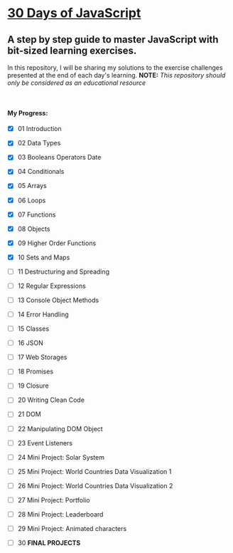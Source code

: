 # [30 Days of JavaScript](https://github.com/Asabeneh/30-Days-Of-JavaScript/)
## A step by step guide to master JavaScript with bit-sized learning exercises. ###

In this repository, I will be sharing my solutions to the exercise challenges presented at the end of each day's learning. 
**NOTE:** _This repository should only be considered as an educational resource_

<br/>

#### My Progress:
-  [x] 01 Introduction 
-  [x] 02 Data Types 
-  [x] 03 Booleans Operators Date
-  [x] 04  Conditionals
-  [x] 05  Arrays
-  [x] 06  Loops
-  [x] 07  Functions
-  [x] 08  Objects
-  [x] 09  Higher Order Functions
-  [x] 10  Sets and Maps
-  [ ] 11  Destructuring and Spreading
-  [ ] 12  Regular Expressions
-  [ ] 13  Console Object Methods
-  [ ] 14  Error Handling
-  [ ] 15  Classes
-  [ ] 16  JSON
-  [ ] 17  Web Storages
-  [ ] 18  Promises
-  [ ] 19  Closure
-  [ ] 20  Writing Clean Code
-  [ ] 21  DOM 
-  [ ] 22  Manipulating DOM Object
-  [ ] 23  Event Listeners
-  [ ] 24  Mini Project: Solar System
-  [ ] 25  Mini Project: World Countries Data Visualization 1
-  [ ] 26  Mini Project: World Countries Data Visualization 2
-  [ ] 27  Mini Project: Portfolio
-  [ ] 28  Mini Project: Leaderboard
-  [ ] 29  Mini Project: Animated characters
-  [ ] 30  **FINAL PROJECTS** 

